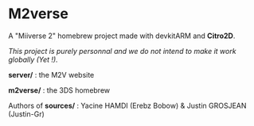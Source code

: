 # M2verse
A "Miiverse 2" homebrew project made with devkitARM and **Citro2D**.

*This project is purely personnal and we do not intend to make it work globally (Yet !).*

**server/** : the M2V website

**m2verse/** : the 3DS homebrew



Authors of **sources/** : Yacine HAMDI (Erebz Bobow) & Justin GROSJEAN (Justin-Gr)
